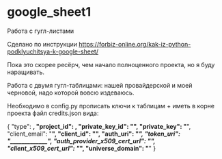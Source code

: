 # google_sheet1
Работа с гугл-листами


Сделано по инструкции 
https://forbiz-online.org/kak-iz-python-podklyuchitsya-k-google-sheet/


Пока это скорее ресёрч, чем начало полноценного проекта, но я буду наращивать.

Работа с двумя гугл-таблицами: нашей провайдерской и моей черновой, надо которой вовсю издеваюсь.

Необходимо в config.py прописать ключи к таблицам + иметь в корне проекта файл credits.json вида:

{
  "type": __________,
  "project_id": __________,
  "private_key_id": "__________",
  "private_key": "__________",
  "client_email": "__________________",
  "client_id": "____________________",
  "auth_uri": "___________",
  "token_uri": "_____________",
  "auth_provider_x509_cert_url": "______________",
  "client_x509_cert_url": "_____________________",
  "universe_domain": "________________"
}
